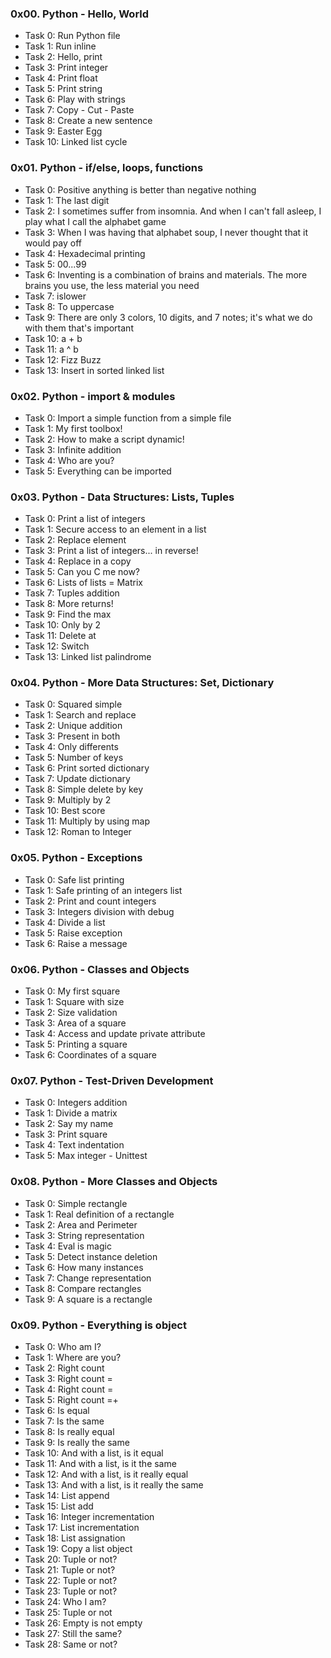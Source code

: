 ### 0x00. Python - Hello, World
* Task 0: Run Python file
* Task 1: Run inline
* Task 2: Hello, print
* Task 3: Print integer
* Task 4: Print float
* Task 5: Print string
* Task 6: Play with strings
* Task 7: Copy - Cut - Paste
* Task 8: Create a new sentence
* Task 9: Easter Egg
* Task 10: Linked list cycle


### 0x01. Python - if/else, loops, functions
* Task 0: Positive anything is better than negative nothing
* Task 1: The last digit
* Task 2: I sometimes suffer from insomnia. And when I can't fall asleep, I play what I call the alphabet game
* Task 3: When I was having that alphabet soup, I never thought that it would pay off
* Task 4: Hexadecimal printing
* Task 5: 00...99
* Task 6: Inventing is a combination of brains and materials. The more brains you use, the less material you need
* Task 7: islower
* Task 8: To uppercase
* Task 9: There are only 3 colors, 10 digits, and 7 notes; it's what we do with them that's important
* Task 10: a + b
* Task 11: a ^ b
* Task 12: Fizz Buzz
* Task 13: Insert in sorted linked list


### 0x02. Python - import & modules
* Task 0: Import a simple function from a simple file
* Task 1: My first toolbox!
* Task 2: How to make a script dynamic!
* Task 3: Infinite addition
* Task 4: Who are you?
* Task 5: Everything can be imported


### 0x03. Python - Data Structures: Lists, Tuples
* Task 0: Print a list of integers
* Task 1: Secure access to an element in a list
* Task 2: Replace element
* Task 3: Print a list of integers... in reverse!
* Task 4: Replace in a copy
* Task 5: Can you C me now?
* Task 6: Lists of lists = Matrix
* Task 7: Tuples addition
* Task 8: More returns!
* Task 9: Find the max
* Task 10: Only by 2
* Task 11: Delete at
* Task 12: Switch
* Task 13: Linked list palindrome


### 0x04. Python - More Data Structures: Set, Dictionary
* Task 0: Squared simple
* Task 1: Search and replace
* Task 2: Unique addition
* Task 3: Present in both
* Task 4: Only differents
* Task 5: Number of keys
* Task 6: Print sorted dictionary
* Task 7: Update dictionary
* Task 8: Simple delete by key
* Task 9: Multiply by 2
* Task 10: Best score
* Task 11: Multiply by using map
* Task 12: Roman to Integer

### 0x05. Python - Exceptions
* Task 0: Safe list printing
* Task 1: Safe printing of an integers list
* Task 2: Print and count integers
* Task 3: Integers division with debug
* Task 4: Divide a list
* Task 5: Raise exception
* Task 6: Raise a message

### 0x06. Python - Classes and Objects
* Task 0: My first square
* Task 1: Square with size
* Task 2: Size validation
* Task 3: Area of a square
* Task 4: Access and update private attribute
* Task 5: Printing a square
* Task 6: Coordinates of a square

### 0x07. Python - Test-Driven Development
* Task 0: Integers addition
* Task 1: Divide a matrix
* Task 2: Say my name
* Task 3: Print square
* Task 4: Text indentation
* Task 5: Max integer - Unittest

### 0x08. Python - More Classes and Objects
* Task 0: Simple rectangle
* Task 1: Real definition of a rectangle
* Task 2: Area and Perimeter
* Task 3: String representation
* Task 4: Eval is magic
* Task 5: Detect instance deletion
* Task 6: How many instances
* Task 7: Change representation
* Task 8: Compare rectangles
* Task 9: A square is a rectangle

### 0x09. Python - Everything is object
* Task 0: Who am I?
* Task 1: Where are you?
* Task 2: Right count
* Task 3: Right count =
* Task 4: Right count =
* Task 5: Right count =+
* Task 6: Is equal
* Task 7: Is the same 
* Task 8: Is really equal
* Task 9: Is really the same
* Task 10: And with a list, is it equal
* Task 11: And with a list, is it the same
* Task 12: And with a list, is it really equal
* Task 13: And with a list, is it really the same
* Task 14: List append
* Task 15: List add
* Task 16: Integer incrementation
* Task 17: List incrementation
* Task 18: List assignation
* Task 19: Copy a list object
* Task 20: Tuple or not?
* Task 21: Tuple or not?
* Task 22: Tuple or not?
* Task 23: Tuple or not?
* Task 24: Who I am?
* Task 25: Tuple or not
* Task 26: Empty is not empty
* Task 27: Still the same?
* Task 28: Same or not?
